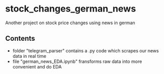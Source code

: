 # stock_changes_german_news
Another project on stock price changes using news in german
## Contents
* folder "telegram_parser" contains a .py code which scrapes our news data in real time
* file "german_news_EDA.ipynb" fransforms raw data into more convenient and do EDA
  

